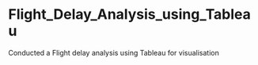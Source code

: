 # Flight_Delay_Analysis_using_Tableau
Conducted a Flight delay analysis using Tableau for visualisation

